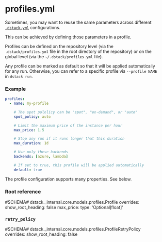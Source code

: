 # profiles.yml

Sometimes, you may want to reuse the same parameters across different [`.dstack.yml`](dstack.yml.md) configurations.

This can be achieved by defining those parameters in a profile.

Profiles can be defined on the repository level (via the `.dstack/profiles.yml` file in the root directory of the
repository) or on the global level (via the `~/.dstack/profiles.yml` file).

Any profile can be marked as default so that it will be applied automatically for any run. Otherwise, you can refer to a specific profile
via `--profile NAME` in `dstack run`.

### Example

<div editor-title=".dstack/profiles.yml"> 

```yaml
profiles:
  - name: my-profile

    # The spot pololicy can be "spot", "on-demand", or "auto"
    spot_policy: auto

    # Limit the maximum price of the instance per hour
    max_price: 1.5

    # Stop any run if it runs longer that this duration
    max_duration: 1d

    # Use only these backends
    backends: [azure, lambda]

    # If set to true, this profile will be applied automatically
    default: true
```

</div>

The profile configuration supports many properties. See below.

### Root reference

#SCHEMA# dstack._internal.core.models.profiles.Profile
    overrides:
      show_root_heading: false
      max_price:
        type: 'Optional[float]'

### `retry_policy`

#SCHEMA# dstack._internal.core.models.profiles.ProfileRetryPolicy
    overrides:
      show_root_heading: false
